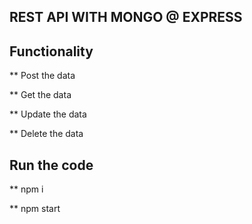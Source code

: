 ## REST API WITH MONGO @ EXPRESS

## Functionality

** Post the data

** Get the data

** Update the data

** Delete the data

## Run the code

** npm i 

** npm start
